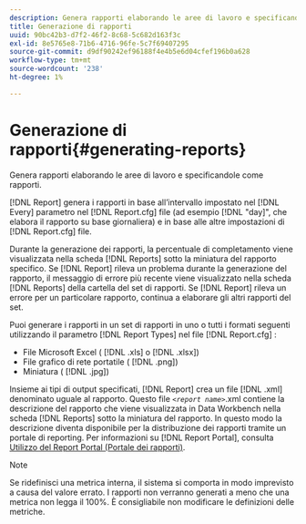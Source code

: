 ```yaml
---
description: Genera rapporti elaborando le aree di lavoro e specificandole come rapporti.
title: Generazione di rapporti
uuid: 90bc42b3-d7f2-46f2-8c68-5c682d163f3c
exl-id: 8e5765e8-71b6-4716-96fe-5c7f69407295
source-git-commit: d9df90242ef96188f4e4b5e6d04cfef196b0a628
workflow-type: tm+mt
source-wordcount: '238'
ht-degree: 1%

---
```


# Generazione di rapporti{#generating-reports}

Genera rapporti elaborando le aree di lavoro e specificandole come rapporti.

[!DNL Report] genera i rapporti in base all’intervallo impostato nel  [!DNL Every] parametro nel  [!DNL Report.cfg] file (ad esempio  [!DNL "day]&quot;, che elabora il rapporto su base giornaliera) e in base alle altre impostazioni di  [!DNL Report.cfg] file.

Durante la generazione dei rapporti, la percentuale di completamento viene visualizzata nella scheda [!DNL Reports] sotto la miniatura del rapporto specifico. Se [!DNL Report] rileva un problema durante la generazione del rapporto, il messaggio di errore più recente viene visualizzato nella scheda [!DNL Reports] della cartella del set di rapporti. Se [!DNL Report] rileva un errore per un particolare rapporto, continua a elaborare gli altri rapporti del set.

Puoi generare i rapporti in un set di rapporti in uno o tutti i formati seguenti utilizzando il parametro [!DNL Report Types] nel file [!DNL Report.cfg] :

* File Microsoft Excel ( [!DNL .xls] o [!DNL .xlsx])
* File grafico di rete portatile ( [!DNL .png])
* Miniatura ( [!DNL .jpg])

Insieme ai tipi di output specificati, [!DNL Report] crea un file [!DNL .xml] denominato uguale al rapporto. Questo file *`<report name>`*.xml contiene la descrizione del rapporto che viene visualizzata in Data Workbench nella scheda [!DNL Reports] sotto la miniatura del rapporto. In questo modo la descrizione diventa disponibile per la distribuzione dei rapporti tramite un portale di reporting. Per informazioni su [!DNL Report Portal], consulta [Utilizzo del Report Portal (Portale dei rapporti)](../../home/c-rpt-oview/c-rpt-portal/c-rpt-portal.md#concept-f692210cad494c00865dbf325eb5ed35).

>[!NOTE]
>
>Se ridefinisci una metrica interna, il sistema si comporta in modo imprevisto a causa del valore errato. I rapporti non verranno generati a meno che una metrica non legga il 100%. È consigliabile non modificare le definizioni delle metriche.
